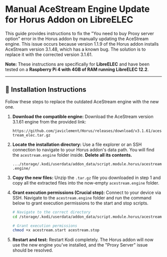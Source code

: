 # Manual AceStream Engine Update for Horus Addon on LibreELEC

This guide provides instructions to fix the "You need to buy Proxy server option" error in the Horus addon by manually updating the AceStream engine. This issue occurs because version 1.1.9 of the Horus addon installs AceStream version 3.1.48, which has a known bug. The solution is to replace it with the corrected version 3.1.61.

**Note:** These instructions are specifically for **LibreELEC** and have been tested on a **Raspberry Pi 4 with 4GB of RAM running LibreELEC 12.2**.

-----

## 🚀 Installation Instructions

Follow these steps to replace the outdated AceStream engine with the new one.

1.  **Download the compatible engine:** Download the AceStream version 3.1.61 engine from the provided link:

    `https://github.com/javiclement/Horus/releases/download/v3.1.61/acestream_elec.tar.gz`

2.  **Locate the installation directory:** Use a file explorer or an SSH connection to navigate to your Horus addon's data path. You will find the `acestream.engine` folder inside. **Delete all its contents.**

    `.../storage/.kodi/userdata/addon_data/script.module.horus/acestream.engine/`

3.  **Copy the new files:** Unzip the `.tar.gz` file you downloaded in step 1 and copy all the extracted files into the now-empty `acestream.engine` folder.

4.  **Grant execution permissions (Crucial step):** Connect to your device via SSH. Navigate to the `acestream.engine` folder and run the command below to grant execution permissions to the start and stop scripts.

    ```bash
    # Navigate to the correct directory
    cd /storage/.kodi/userdata/addon_data/script.module.horus/acestream.engine/

    # Grant execution permissions
    chmod +x acestream.start acestream.stop
    ```

5.  **Restart and test:** Restart Kodi completely. The Horus addon will now use the new engine you've installed, and the "Proxy Server" issue should be resolved.
